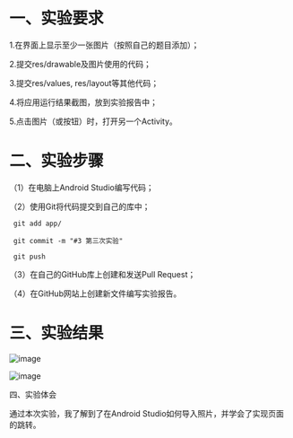 # 一、实验要求

1.在界面上显示至少一张图片（按照自己的题目添加）；

2.提交res/drawable及图片使用的代码；

3.提交res/values, res/layout等其他代码；

4.将应用运行结果截图，放到实验报告中；

5.点击图片（或按钮）时，打开另一个Activity。
# 二、实验步骤

（1）在电脑上Android Studio编写代码；

（2）使用Git将代码提交到自己的库中；

     git add app/
     
     git commit -m "#3 第三次实验"
     
     git push
     
（3）在自己的GitHub库上创建和发送Pull Request；

（4）在GitHub网站上创建新文件编写实验报告。
# 三、实验结果

![image](https://github.com/czwly/android-labs-2018/blob/master/Soft1614080902140/cover.png)

![image](https://github.com/czwly/android-labs-2018/blob/master/Soft1614080902140/home.png)


四、实验体会

通过本次实验，我了解到了在Android Studio如何导入照片，并学会了实现页面的跳转。
